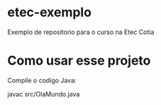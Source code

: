 # etec-exemplo
Exemplo de repositorio para o curso na Etec Cotia

# Como usar esse projeto
Compile o codigo Java:

javac src/OlaMundo.java

